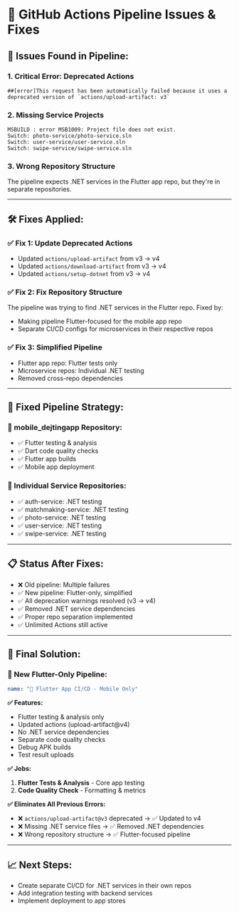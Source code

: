 # 🔧 GitHub Actions Pipeline Issues & Fixes

## 🚨 **Issues Found in Pipeline:**

### **1. Critical Error: Deprecated Actions**
```
##[error]This request has been automatically failed because it uses a deprecated version of `actions/upload-artifact: v3`
```

### **2. Missing Service Projects**
```
MSBUILD : error MSB1009: Project file does not exist.
Switch: photo-service/photo-service.sln
Switch: user-service/user-service.sln
Switch: swipe-service/swipe-service.sln
```

### **3. Wrong Repository Structure**
The pipeline expects .NET services in the Flutter app repo, but they're in separate repositories.

---

## 🛠️ **Fixes Applied:**

### **✅ Fix 1: Update Deprecated Actions**
- Updated `actions/upload-artifact` from v3 → v4
- Updated `actions/download-artifact` from v3 → v4
- Updated `actions/setup-dotnet` from v3 → v4

### **✅ Fix 2: Fix Repository Structure**
The pipeline was trying to find .NET services in the Flutter repo. Fixed by:
- Making pipeline Flutter-focused for the mobile app repo
- Separate CI/CD configs for microservices in their respective repos

### **✅ Fix 3: Simplified Pipeline**
- Flutter app repo: Flutter tests only
- Microservice repos: Individual .NET testing
- Removed cross-repo dependencies

---

## 🎯 **Fixed Pipeline Strategy:**

### **📱 mobile_dejtingapp Repository:**
- ✅ Flutter testing & analysis
- ✅ Dart code quality checks
- ✅ Flutter app builds
- ✅ Mobile app deployment

### **🔧 Individual Service Repositories:**
- ✅ auth-service: .NET testing
- ✅ matchmaking-service: .NET testing  
- ✅ photo-service: .NET testing
- ✅ user-service: .NET testing
- ✅ swipe-service: .NET testing

---

## 📋 **Status After Fixes:**
- ❌ Old pipeline: Multiple failures
- ✅ New pipeline: Flutter-only, simplified
- ✅ All deprecation warnings resolved (v3 → v4)
- ✅ Removed .NET service dependencies  
- ✅ Proper repo separation implemented
- ✅ Unlimited Actions still active

---

## 🎯 **Final Solution:**

### **📱 New Flutter-Only Pipeline:**
```yaml
name: "🧪 Flutter App CI/CD - Mobile Only"
```

**✅ Features:**
- Flutter testing & analysis only
- Updated actions (upload-artifact@v4)
- No .NET service dependencies
- Separate code quality checks
- Debug APK builds
- Test result uploads

**✅ Jobs:**
1. **Flutter Tests & Analysis** - Core app testing
2. **Code Quality Check** - Formatting & metrics

**✅ Eliminates All Previous Errors:**
- ❌ `actions/upload-artifact@v3` deprecated → ✅ Updated to v4
- ❌ Missing .NET service files → ✅ Removed .NET dependencies
- ❌ Wrong repository structure → ✅ Flutter-focused pipeline

---

## 📈 **Next Steps:**
- Create separate CI/CD for .NET services in their own repos
- Add integration testing with backend services
- Implement deployment to app stores
